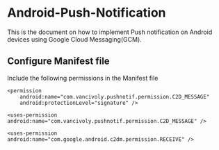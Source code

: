 Android-Push-Notification
=========================

This is the document on how to implement Push notification on Android devices using Google Cloud Messaging(GCM).

Configure Manifest file 
-----------------------

Include the following permissions in the Manifest file

<!-- Permission to receive GCM messages -->
    <permission
        android:name="com.vancivoly.pushnotif.permission.C2D_MESSAGE"
        android:protectionLevel="signature" />

    <uses-permission android:name="com.vancivoly.pushnotif.permission.C2D_MESSAGE" />
<!-- App receives GCM messages -->
    <uses-permission android:name="com.google.android.c2dm.permission.RECEIVE" />
    
    
